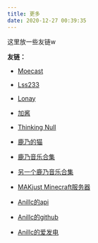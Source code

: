 ```yaml
---
title: 更多
date: 2020-12-27 00:39:35
---
```


这里放一些友链w  

__友链：__  

- [Moecast](https://blog.cas7.moe/)  

- [Lss233](https://lss233.com)  

- [Lonay](https://lonay.me)  

- [加酱](https://blog.lijiakaijun.cyou)  

- [Thinking Null](https://awsl.blog)  

- [鹿乃的猫](https://kano.cat)  

- [鹿乃音乐合集](https://kanosuki.com:1224)  

- [另一个鹿乃音乐合集](https://music.ans.ee)  

- [MAKjust Minecraft服务器](https://nakjust.com)  

- [Anillc的api](https://api.anillc.cn)  

- [Anillc的github](https://github.com/Anillc)  

- [Anillc的爱发电](https://afdian.net/@anillc)  

